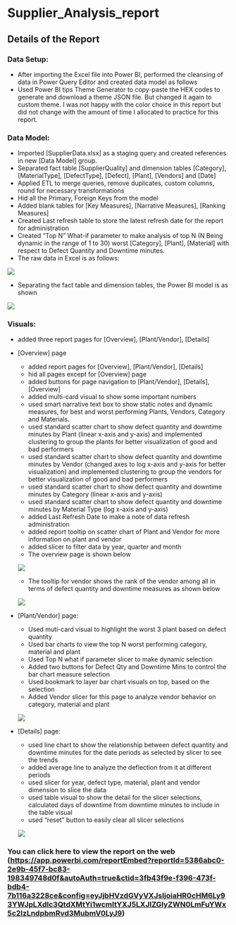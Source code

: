 # Supplier_Analysis_report

## Details of the Report
### Data Setup:
  *	After importing the Excel file into Power BI, performed the cleansing of data in Power Query Editor and created data model as follows
  *	Used Power BI tips Theme Generator to copy-paste the HEX codes to generate and download a theme JSON file. But changed it again to custom theme. I was not happy with the color choice in this report but did not change with the amount of time I allocated to practice for this report. 


### Data Model:
  *	Imported [SupplierData.xlsx] as a staging query and created references in new [Data Model] group.
  *	Separated fact table [SupplierQuality] and dimension tables [Category], [MaterialType], [DefectType], [Defect], [Plant], [Vendors] and [Date]
  *	Applied ETL to merge queries, remove duplicates, custom columns, round for necessary transformations
  *	Hid all the Primary, Foreign Keys from the model
  *	Added blank tables for [Key Measures], [Narrative Measures], [Ranking Measures]
  *	Created Last refresh table to store the latest refresh date for the report for administration
  *	Created “Top N” What-if parameter to make analysis of top N (N Being dynamic in the range of 1 to 30) worst [Category], [Plant], [Material] with respect to Defect Quantity and Downtime minutes.
  *	The raw data in Excel is as follows:
  
  ![](https://github.com/nancy-gl/Supplier_Analysis_report/blob/main/images/Excel%20Raw.png)
  
  * Separating the fact table and dimension tables, the Power BI model is as shown
  
  ![](https://github.com/nancy-gl/Supplier_Analysis_report/blob/main/images/Data%20Model.png)
  
### Visuals:
  *	added three report pages for [Overview], [Plant/Vendor], [Details]
  *	[Overview] page
      *	added report pages for [Overview], [Plant/Vendor], [Details]
      *	hid all pages except for [Overview] page 
      *	added buttons for page navigation to [Plant/Vendor], [Details], [Overview]
      *	added multi-card visual to show some important numbers
      *	used smart narrative text box to show static notes and dynamic measures, for best and worst performing Plants, Vendors, Category and Materials.
      *	used standard scatter chart to show defect quantity and downtime minutes by Plant (linear x-axis and y-axis) and implemented clustering to group the plants for better visualization of good and bad performers
      *	used standard scatter chart to show defect quantity and downtime minutes by Vendor (changed axes to log x-axis and y-axis for better visualization) and implemented clustering to group the vendors for better visualization of good and bad performers
      *	used standard scatter chart to show defect quantity and downtime minutes by Category (linear x-axis and y-axis)
      *	used standard scatter chart to show defect quantity and downtime minutes by Material Type (log x-axis and y-axis)
      *	added Last Refresh Date to make a note of data refresh administration
      *	added report tooltip on scatter chart of Plant and Vendor for more information on plant and vendor
      *	added slicer to filter data by year, quarter and month
      *	The overview page is shown below
      
      ![](https://github.com/nancy-gl/Supplier_Analysis_report/blob/main/images/Overview.png)
      
      * The tooltip for vendor shows the rank of the vendor among all in terms of defect quantity and downtime measures as shown below

      ![](https://github.com/nancy-gl/Supplier_Analysis_report/blob/main/images/Overview-tooltip.png)
  
  * [Plant/Vendor] page:
      * Used muti-card visual to highlight the worst 3 plant based on defect quantity
      *	Used bar charts to view the top N worst performing category, material and plant
      *	Used Top N what if parameter slicer to make dynamic selection 
      *	Added two buttons for Defect Qty and Downtime Mins to control the bar chart measure selection
      *	Used bookmark to layer bar chart visuals on top, based on the selection
      *	Added Vendor slicer for this page to analyze vendor behavior on category, material and plant
      
      ![](https://github.com/nancy-gl/Supplier_Analysis_report/blob/main/images/Plants.png)

  *	[Details] page:
      *	used line chart to show the relationship between defect quantity and downtime minutes for the date periods as selected by slicer to see the trends
      *	added average line to analyze the deflection from it at different periods
      *	used slicer for year, defect type, material, plant and vendor dimension to slice the data
      *	used table visual to show the detail for the slicer selections, calculated days of downtime from downtime minutes to include in the table visual 
      *	used “reset” button to easily clear all slicer selections

      ![](https://github.com/nancy-gl/Supplier_Analysis_report/blob/main/images/Detail.png)
      
  ### You can click here to view the report on the web (https://app.powerbi.com/reportEmbed?reportId=5386abc0-2e9b-45f7-bc83-198349748d0f&autoAuth=true&ctid=3fb43f9e-f396-473f-bdb4-7b116a3228ce&config=eyJjbHVzdGVyVXJsIjoiaHR0cHM6Ly93YWJpLXdlc3QtdXMtYi1wcmltYXJ5LXJlZGlyZWN0LmFuYWx5c2lzLndpbmRvd3MubmV0LyJ9) 

